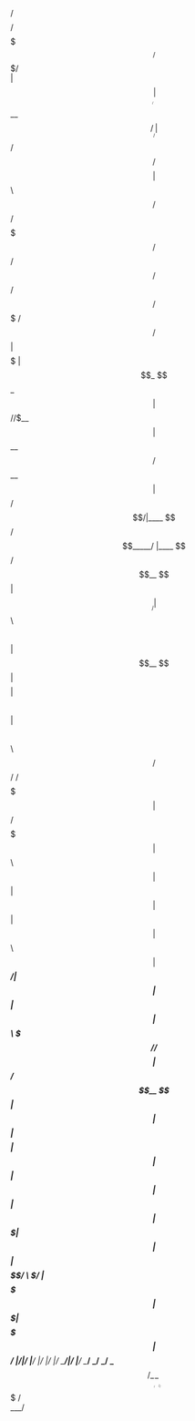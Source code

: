 
 /$$$$$$$$                     /$$$$$$$                                                                _/ $$$/                
| $$_____/                    | $$__  $$                                                              /___/                
| $$       /$$$$$$/$$$$       | $$  \ $$  /$$$$$$  /$$$$$$$   /$$$$$$  /$$    /$$ /$$$$$$   /$$$$$$$  /$$$$$$   /$$$$$$ 
| $$$$$   | $$_  $$_  $$      | $$$$$$$/ /$$__  $$| $$__  $$ /$$__  $$|  $$  /$$/|____  $$ /$$_____/ |____  $$ /$$__  $$
| $$__/   | $$ \ $$ \ $$      | $$__  $$| $$$$$$$$| $$  \ $$| $$  \ $$ \  $$/$$/  /$$$$$$$| $$        /$$$$$$$| $$  \ $$
| $$      | $$ | $$ | $$      | $$  \ $$| $$_____/| $$  | $$| $$  | $$  \  $$$/  /$$__  $$| $$       /$$__  $$| $$  | $$
| $$$$$$$$| $$ | $$ | $$      | $$  | $$|  $$$$$$$| $$  | $$|  $$$$$$/   \  $/  |  $$$$$$$|  $$$$$$$|  $$$$$$$|  $$$$$$/
|________/|__/ |__/ |__/      |__/  |__/ \_______/|__/  |__/ \______/     \_/    \_______/ \___ $$ / \_______/ \______/ 
                                                                                            _/$$$ /                        
                                                                                            \___/                       
                                                                                                                        
